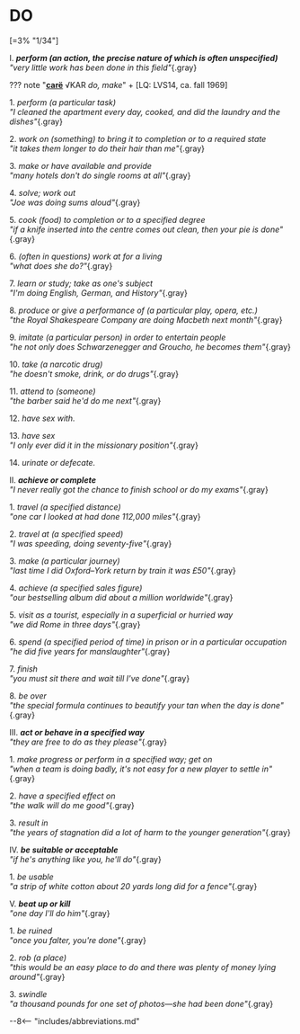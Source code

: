 # DO

[=3% "1/34"]

I. ***perform (an action, the precise nature of which is often unspecified)***<br>
*"very little work has been done in this field"*{.gray}

??? note "[**carë**](https://eldamo.org/content/words/word-452504165.html) √KAR *do, make*"
	+ [LQ: LVS14, ca. fall 1969]

1\. *perform (a particular task)*<br>
*"I cleaned the apartment every day, cooked, and did the laundry and the dishes"*{.gray}

2\. *work on (something) to bring it to completion or to a required state*<br>
*"it takes them longer to do their hair than me"*{.gray}

3\. *make or have available and provide*<br>
*"many hotels don't do single rooms at all"*{.gray}

4\. *solve; work out*<br>
*"Joe was doing sums aloud"*{.gray}

5\. *cook (food) to completion or to a specified degree*<br>
*"if a knife inserted into the centre comes out clean, then your pie is done"*{.gray}

6\. *(often in questions) work at for a living*<br>
*"what does she do?"*{.gray}

7\. *learn or study; take as one's subject*<br>
*"I'm doing English, German, and History"*{.gray}

8\. *produce or give a performance of (a particular play, opera, etc.)*<br>
*"the Royal Shakespeare Company are doing Macbeth next month"*{.gray}

9\. *imitate (a particular person) in order to entertain people*<br>
*"he not only does Schwarzenegger and Groucho, he becomes them"*{.gray}

10\. *take (a narcotic drug)*<br>
*"he doesn't smoke, drink, or do drugs"*{.gray}

11\. *attend to (someone)*<br>
*"the barber said he'd do me next"*{.gray}

12\. *have sex with.*

13\. *have sex*<br>
*"I only ever did it in the missionary position"*{.gray}

14\. *urinate or defecate.*

II. ***achieve or complete***<br>
*"I never really got the chance to finish school or do my exams"*{.gray}

1\. *travel (a specified distance)*<br>
*"one car I looked at had done 112,000 miles"*{.gray}

2\. *travel at (a specified speed)*<br>
*"I was speeding, doing seventy-five"*{.gray}

3\. *make (a particular journey)*<br>
*"last time I did Oxford–York return by train it was £50"*{.gray}

4\. *achieve (a specified sales figure)*<br>
*"our bestselling album did about a million worldwide"*{.gray}

5\. *visit as a tourist, especially in a superficial or hurried way*<br>
*"we did Rome in three days"*{.gray}

6\. *spend (a specified period of time) in prison or in a particular occupation*<br>
*"he did five years for manslaughter"*{.gray}

7\. *finish*<br>
*"you must sit there and wait till I've done"*{.gray}

8\. *be over*<br>
*"the special formula continues to beautify your tan when the day is done"*{.gray}

III. ***act or behave in a specified way***<br>
*"they are free to do as they please"*{.gray}

1\. *make progress or perform in a specified way; get on*<br>
*"when a team is doing badly, it's not easy for a new player to settle in"*{.gray}

2\. *have a specified effect on*<br>
*"the walk will do me good"*{.gray}

3\. *result in*<br>
*"the years of stagnation did a lot of harm to the younger generation"*{.gray}

IV. ***be suitable or acceptable***<br>
*"if he's anything like you, he'll do"*{.gray}

1\. *be usable*<br>
*"a strip of white cotton about 20 yards long did for a fence"*{.gray}

V. ***beat up or kill***<br>
*"one day I'll do him"*{.gray}

1\. *be ruined*<br>
*"once you falter, you're done"*{.gray}

2\. *rob (a place)*<br>
*"this would be an easy place to do and there was plenty of money lying around"*{.gray}

3\. *swindle*<br>
*"a thousand pounds for one set of photos—she had been done"*{.gray}

--8<-- "includes/abbreviations.md"